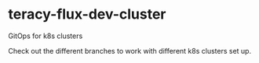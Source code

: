 # teracy-flux-dev-cluster

GitOps for k8s clusters

Check out the different branches to work with different k8s clusters set up.
